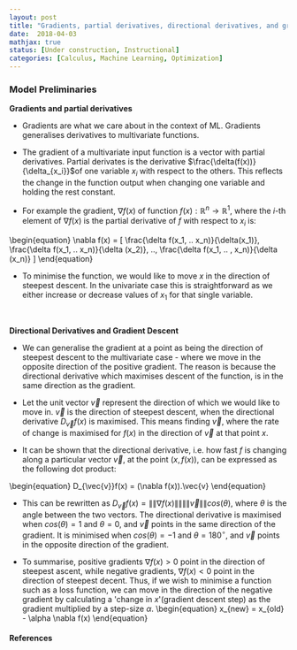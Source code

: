 ```yaml
---
layout: post
title: "Gradients, partial derivatives, directional derivatives, and gradient descent"
date:  2018-04-03
mathjax: true
status: [Under construction, Instructional]
categories: [Calculus, Machine Learning, Optimization]
---
```


### Model Preliminaries
**Gradients and partial derivatives**
* Gradients are what we care about in the context of ML. Gradients generalises derivatives to multivariate functions. 

* The gradient of a multivariate input function is a vector with partial derivatives. Partial derivates is the derivative $\frac{\delta(f(x))}{\delta_{x_i}}$of one variable $x_i$ with respect to the others. This reflects the change in the function output when changing one variable and holding the rest constant. 

* For example the gradient, $\nabla f(x)$ of function $f(x): \mathbb{R}^n \rightarrow  \mathbb{R}^1$, where the $i$-th element of $\nabla f(x)$ is the partial derivative of $f$ with respect to $x_i$ is:

\begin{equation}
 \nabla f(x) = \[ \frac{\delta f(x_1, .. x_n)}{\delta(x_1)}, \frac{\delta f(x_1, .. x_n)}{\delta (x_2)}, ..,  \frac{\delta f(x_1, .. , x_n)}{\delta (x_n)} \]
\end{equation}

* To minimise the function, we would like to move $x$ in the direction of steepest descent. In the univariate case this is straightforward as we either increase or decrease values of $x_1$ for that single variable. 

<br>

**Directional Derivatives and Gradient Descent**

* We can generalise the gradient at a point as being the direction of steepest descent to the multivariate case - where we move in the opposite direction of the positive gradient. The reason is because the directional derivative which maximises descent of the function, is in the same direction as the gradient. 

* Let the unit vector $\vec{v}$ represent the direction of which we would like to move in. $\vec{v}$ is the direction of steepest descent, when the directional derivative $D_{\vec{v}}f(x)$ is maximised. This means finding $\vec{v}$, where the rate of change is maximised for $f(x)$ in the direction of $\vec{v}$ at that point $x$.

* It can be shown that the directional derivative, i.e. how fast $f$ is changing along a particular vector $\vec{v}$, at the point $(x, f(x))$, can be expressed as the following dot product:

\begin{equation}
D_{\vec{v}}f(x) = (\nabla f(x)).\vec{v}
\end{equation}

* This can be rewritten as $D_{\vec{v}}f(x) = \|\|\nabla f(x)\|\| \|\|\vec{v}\|\| cos(\theta)$, where $\theta$ is the angle between the two vectors. The directional derivative is maximised when $cos(\theta)=1$ and $\theta=0$, and $\vec{v}$ points in the same direction of the gradient. It is minimised when $cos(\theta)=-1$ and $\theta=180^{\circ}$, and $\vec{v}$ points in the opposite direction of the gradient.  

* To summarise, positive gradients $\nabla f(x)>0$ point in the direction of steepest ascent, while negative gradients, $\nabla f(x)<0$ point in the direction of steepest decent. Thus, if we wish to minimise a function such as a loss function, we can move in the direction of the negative gradient by calculating a 'change in $x$'(gradient descent step) as the gradient multiplied by a step-size $\alpha$.
\begin{equation}
x_{new} = x_{old} - \alpha \nabla f(x)
\end{equation}

#### References ####

